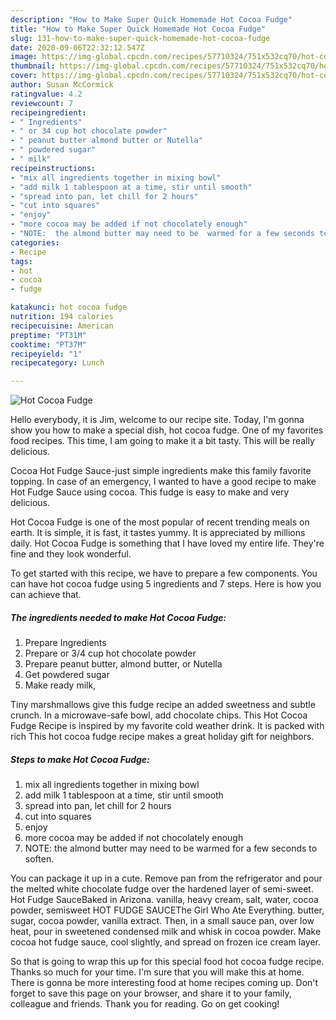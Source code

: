 ```yaml
---
description: "How to Make Super Quick Homemade Hot Cocoa Fudge"
title: "How to Make Super Quick Homemade Hot Cocoa Fudge"
slug: 131-how-to-make-super-quick-homemade-hot-cocoa-fudge
date: 2020-09-06T22:32:12.547Z
image: https://img-global.cpcdn.com/recipes/57710324/751x532cq70/hot-cocoa-fudge-recipe-main-photo.jpg
thumbnail: https://img-global.cpcdn.com/recipes/57710324/751x532cq70/hot-cocoa-fudge-recipe-main-photo.jpg
cover: https://img-global.cpcdn.com/recipes/57710324/751x532cq70/hot-cocoa-fudge-recipe-main-photo.jpg
author: Susan McCormick
ratingvalue: 4.2
reviewcount: 7
recipeingredient:
- " Ingredients"
- " or 34 cup hot chocolate powder"
- " peanut butter almond butter or Nutella"
- " powdered sugar"
- " milk"
recipeinstructions:
- "mix all ingredients together in mixing bowl"
- "add milk 1 tablespoon at a time, stir until smooth"
- "spread into pan, let chill for 2 hours"
- "cut into squares"
- "enjoy"
- "more cocoa may be added if not chocolately enough"
- "NOTE:  the almond butter may need to be  warmed for a few seconds to soften."
categories:
- Recipe
tags:
- hot
- cocoa
- fudge

katakunci: hot cocoa fudge 
nutrition: 194 calories
recipecuisine: American
preptime: "PT31M"
cooktime: "PT37M"
recipeyield: "1"
recipecategory: Lunch

---
```



![Hot Cocoa Fudge](https://img-global.cpcdn.com/recipes/57710324/751x532cq70/hot-cocoa-fudge-recipe-main-photo.jpg)

Hello everybody, it is Jim, welcome to our recipe site. Today, I'm gonna show you how to make a special dish, hot cocoa fudge. One of my favorites food recipes. This time, I am going to make it a bit tasty. This will be really delicious.

Cocoa Hot Fudge Sauce-just simple ingredients make this family favorite topping. In case of an emergency, I wanted to have a good recipe to make Hot Fudge Sauce using cocoa. This fudge is easy to make and very delicious.

Hot Cocoa Fudge is one of the most popular of recent trending meals on earth. It is simple, it is fast, it tastes yummy. It is appreciated by millions daily. Hot Cocoa Fudge is something that I have loved my entire life. They're fine and they look wonderful.


To get started with this recipe, we have to prepare a few components. You can have hot cocoa fudge using 5 ingredients and 7 steps. Here is how you can achieve that.

<!--inarticleads1-->

##### The ingredients needed to make Hot Cocoa Fudge:

1. Prepare  Ingredients
1. Prepare  or 3/4 cup hot chocolate powder
1. Prepare  peanut butter, almond butter, or Nutella
1. Get  powdered sugar
1. Make ready  milk,


Tiny marshmallows give this fudge recipe an added sweetness and subtle crunch. In a microwave-safe bowl, add chocolate chips. This Hot Cocoa Fudge Recipe is inspired by my favorite cold weather drink. It is packed with rich This hot cocoa fudge recipe makes a great holiday gift for neighbors. 

<!--inarticleads2-->

##### Steps to make Hot Cocoa Fudge:

1. mix all ingredients together in mixing bowl
1. add milk 1 tablespoon at a time, stir until smooth
1. spread into pan, let chill for 2 hours
1. cut into squares
1. enjoy
1. more cocoa may be added if not chocolately enough
1. NOTE:  the almond butter may need to be  warmed for a few seconds to soften.


You can package it up in a cute. Remove pan from the refrigerator and pour the melted white chocolate fudge over the hardened layer of semi-sweet. Hot Fudge SauceBaked in Arizona. vanilla, heavy cream, salt, water, cocoa powder, semisweet HOT FUDGE SAUCEThe Girl Who Ate Everything. butter, sugar, cocoa powder, vanilla extract. Then, in a small sauce pan, over low heat, pour in sweetened condensed milk and whisk in cocoa powder. Make cocoa hot fudge sauce, cool slightly, and spread on frozen ice cream layer. 

So that is going to wrap this up for this special food hot cocoa fudge recipe. Thanks so much for your time. I'm sure that you will make this at home. There is gonna be more interesting food at home recipes coming up. Don't forget to save this page on your browser, and share it to your family, colleague and friends. Thank you for reading. Go on get cooking!
